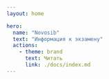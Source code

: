 ```yaml
---
layout: home

hero:
  name: "Novosib"
  text: "Информация к экзамену"
  actions:
    - theme: brand
      text: Читать
      link: ./docs/index.md
---
```


